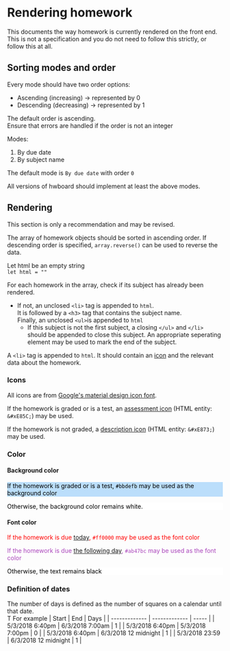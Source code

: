 # Rendering homework

This documents the way homework is currently rendered on the front end. This is not a specification and you do not need to follow this strictly, or follow this at all.

## Sorting modes and order
Every mode should have two order options:  
  - Ascending (increasing) -> represented by 0
  - Descending (decreasing) -> represented by 1  

The default order is ascending.  
Ensure that errors are handled if the order is not an integer

Modes:  
1. By due date
2. By subject name

The default mode is `By due date` with order `0` 

All versions of hwboard should implement at least the above modes.

## Rendering

This section is only a recommendation and may be revised.

The array of homework objects should be sorted in ascending order. If descending order is specified, `array.reverse()` can be used to reverse the data.

Let html be an empty string  
`let html = ""`  

For each homework in the array, check if its subject has already been rendered.  

- If not, an unclosed `<li>` tag is appended to `html`.  
It is followed by a `<h3>` tag that contains the subject name.  
Finally, an unclosed `<ul>`is appended to `html`
   - If this subject is not the first subject, a closing `</ul>` and `</li>` should be appended to close this subject. An appropriate seperating element may be used to mark the end of the subject.   
  
A `<li>` tag is appended to `html`. It should contain an [icon](#icon) and the relevant data about the homework.

### <div id="icon"></div>Icons
All icons are from [Google's material design icon font](https://material.io/icons/).  

If the homework is graded or is a test, an [assessment icon](https://material.io/icons/#ic_assessment) (HTML entity: `&#xE85C;`) may be used.

If the homework is not graded, a [description icon](https://material.io/icons/#ic_description) (HTML entity: `&#xE873;`) may be used. 

### Color
#### Background color
<p style="background-color:#bbdefb;color:black">If the homework is graded or is a test, <code style="color:black">#bbdefb</code> may be used as the background color</p>
<p style="background-color:#ffffff;color:black">Otherwise, the background color remains white.</p>

#### Font color
<p style="color:#ff0000">If the homework is due <a href="#dates">today</a>, <code style="color:#ff0000">#ff0000</code> may be used as the font color</p>
<p style="color:#ab47bc">If the homework is due <a href="#dates">the following day</a>, <code style="color:#ab47bc">#ab47bc</code> may be used as the font color</p>
<p style="background-color:#ffffff;color:black">Otherwise, the text remains black</p>

### <div id="dates"></div> Definition of dates
The number of days is defined as the number of squares on a calendar until that date.  
T
For example
| Start        | End          | Days  | 
| ------------- | ------------- | ----- |
| 5/3/2018 6:40pm  | 6/3/2018 7:00am | 1 |
| 5/3/2018 6:40pm  | 5/3/2018 7:00pm | 0 |
| 5/3/2018 6:40pm  | 6/3/2018 12 midnight | 1 |
| 5/3/2018 23:59  | 6/3/2018 12 midnight | 1 |
